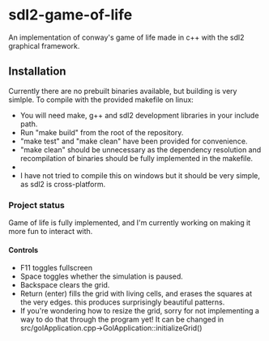 # sdl2-game-of-life
An implementation of conway's game of life made in c++ with the sdl2 graphical framework.

## Installation
Currently there are no prebuilt binaries available, but building is very simlple. To compile with the provided makefile on linux:
- You will need make, g++ and sdl2 development libraries in your include path.
- Run "make build" from the root of the repository.
- "make test" and "make clean" have been provided for convenience.
- "make clean" should be unnecessary as the dependency resolution and recompilation of binaries should be fully implemented in the makefile.
-
- I have not tried to compile this on windows but it should be very simple, as sdl2 is cross-platform.

### Project status
Game of life is fully implemented, and I'm currently working on making it more fun to interact with.

#### Controls
- F11 toggles fullscreen
- Space toggles whether the simulation is paused.
- Backspace clears the grid.
- Return (enter) fills the grid with living cells, and erases the squares at the very edges. this produces surprisingly beautiful patterns.
- If you're wondering how to resize the grid, sorry for not implementing a way to do that through the program yet! It can be changed in src/golApplication.cpp->GolApplication::initializeGrid()
